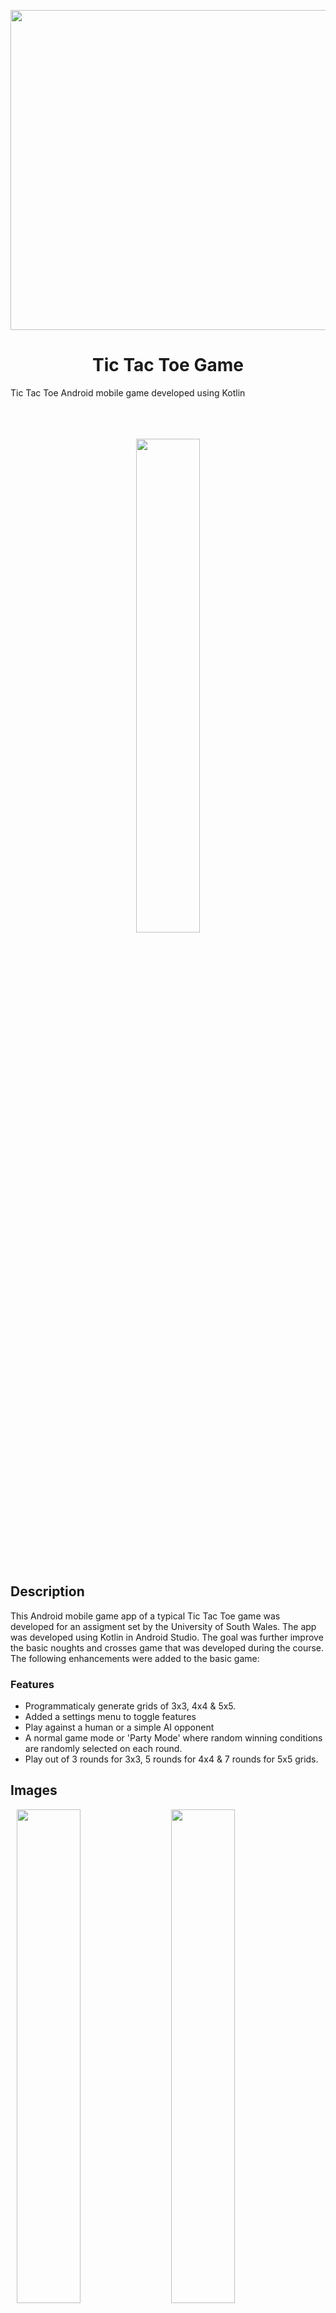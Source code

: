 <p align="center">
  <img src="https://repository-images.githubusercontent.com/649663574/0acd3410-5806-467c-9fc7-12ce53da5246" width="512px"/>
</p>
<h1 align="center">Tic Tac Toe Game</h1>

Tic Tac Toe Android mobile game developed using Kotlin
<br></br>
<br></br>
<p align="center">
  <img src="https://blog.michaelkeates.co.uk/wp-content/uploads/2023/06/Screenshot-2023-05-10-at-15.25.42.jpeg" width="45%"/>
</p>
<br></br>
<h2 align="left">Description</h2>
This Android mobile game app of a typical Tic Tac Toe game was developed for an assigment set by the University of South Wales. The app was developed using Kotlin in Android Studio. The goal was further improve the basic noughts and crosses game that was developed during the course. The following enhancements were added to the basic game:

<h3 align="left">Features</h3>
<ul>
<li>Programmaticaly generate grids of 3x3, 4x4 & 5x5.</li>
<li>Added a settings menu to toggle features</li>
<li>Play against a human or a simple AI opponent</li>
<li>A normal game mode or 'Party Mode' where random winning conditions are randomly selected on each round.</li>
<li>Play out of 3 rounds for 3x3, 5 rounds for 4x4 & 7 rounds for 5x5 grids.</li>
</ul>

<h2 align="left">Images</h2>

<img src="https://blog.michaelkeates.co.uk/wp-content/uploads/2023/06/Screenshot-2023-05-09-at-20.42.33.jpeg" width="45%" hspace="10"/><img src="https://blog.michaelkeates.co.uk/wp-content/uploads/2023/06/Screenshot-2023-05-09-at-20.43.31.jpeg" width="45%" hspace="10"/>
<img src="https://blog.michaelkeates.co.uk/wp-content/uploads/2023/06/Screenshot-2023-05-09-at-20.43.58.jpeg" width="45%" hspace="10"/><img src="https://blog.michaelkeates.co.uk/wp-content/uploads/2023/06/Screenshot-2023-05-09-at-20.44.13.jpeg" width="45%" hspace="10"/>
<img src="https://blog.michaelkeates.co.uk/wp-content/uploads/2023/06/Screenshot-2023-05-09-at-20.45.14.jpeg" width="45%" hspace="10"/><img src="https://blog.michaelkeates.co.uk/wp-content/uploads/2023/06/Screenshot-2023-05-10-at-15.25.42.jpeg" width="45%" hspace="10"/>
<img src="https://blog.michaelkeates.co.uk/wp-content/uploads/2023/06/Screenshot-2023-05-10-at-15.30.51.jpeg" width="45%" hspace="10"/>
<br></br>
<h2 align="left">Video</h2>


<details open="" class="details-reset border rounded-2">
  <summary class="px-3 py-2">
    <svg aria-hidden="true" height="16" viewBox="0 0 16 16" version="1.1" width="16" data-view-component="true" class="octicon octicon-device-camera-video">
    <path d="M16 3.75v8.5a.75.75 0 0 1-1.136.643L11 10.575v.675A1.75 1.75 0 0 1 9.25 13h-7.5A1.75 1.75 0 0 1 0 11.25v-6.5C0 3.784.784 3 1.75 3h7.5c.966 0 1.75.784 1.75 1.75v.675l3.864-2.318A.75.75 0 0 1 16 3.75Zm-6.5 1a.25.25 0 0 0-.25-.25h-7.5a.25.25 0 0 0-.25.25v6.5c0 .138.112.25.25.25h7.5a.25.25 0 0 0 .25-.25v-6.5ZM11 8.825l3.5 2.1v-5.85l-3.5 2.1Z"></path>
</svg>
    <span aria-label="Video description TicTacToe_Kotlin.mp4" class="m-1">TicTacToe_Kotlin.mp4</span>
    <span class="dropdown-caret"></span>
  </summary>

  <video src="https://user-images.githubusercontent.com/103878560/275199907-d447e224-8e62-43aa-8993-387ac2f2bfd2.mp4" data-canonical-src="https://user-images.githubusercontent.com/103878560/275199907-d447e224-8e62-43aa-8993-387ac2f2bfd2.mp4" controls="controls" muted="muted" class="d-block rounded-bottom-2 border-top width-fit" style="max-height:640px; min-height: 200px">

  </video>
</details>

<br></br>
<h2 align="left">Getting Started</h1>

<h3 align="left">Notes</h3>
<ul>
<p>Pixel 3 API 29 was selected for the target platform during its development.</p>
</ul>

<h3 align="left">Author</h3>
<ul>
Michael Keates <a href="https://www.michaelkeates.co.uk">Website</a>
</ul>

<h3 align="left">Version History</h3>
<ul>
<li>0.1.0 (Final as of submission to University)</li>
</ul>
